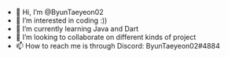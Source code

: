 - 👋 Hi, I’m @ByunTaeyeon02
- 👀 I’m interested in coding :))
- 🌱 I’m currently learning Java and Dart
- 💞️ I’m looking to collaborate on different kinds of project
- 📫 How to reach me is through Discord: ByunTaeyeon02#4884

<!---
ByunTaeyeon02/ByunTaeyeon02 is a ✨ special ✨ repository because its `README.md` (this file) appears on your GitHub profile.
You can click the Preview link to take a look at your changes.
--->
